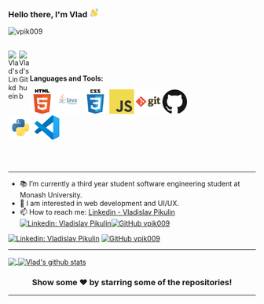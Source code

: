 
### Hello there, I'm Vlad  <img src="./wave-hello.gif" alt="Hello GIF" width="20" height="20">


<p align="left"> <img src="https://komarev.com/ghpvc/?username=vpik009&label=Views&color=blue&style=plastic" alt="vpik009" /> </p>



<br />


<a href="https://www.linkedin.com/in/vladislav-pikulin-77335821a/">
  <img align="left" alt="Vlad's Linkdein" width="22px" src="https://cdn.jsdelivr.net/npm/simple-icons@v3/icons/linkedin.svg" />
</a>
<a href="https://github.com/vpik009">
  <img align="left" alt="Vlad's Github" width="22px" src="https://cdn.jsdelivr.net/npm/simple-icons@v3/icons/github.svg" />
</a>



<br/>
<br/>

**Languages and Tools:**  

<code><img height="50" src="https://raw.githubusercontent.com/github/explore/80688e429a7d4ef2fca1e82350fe8e3517d3494d/topics/html/html.png"></code>
<code><img height="50" src="https://raw.githubusercontent.com/github/explore/80688e429a7d4ef2fca1e82350fe8e3517d3494d/topics/java/java.png"></code>
<code><img height="50" src="https://raw.githubusercontent.com/github/explore/80688e429a7d4ef2fca1e82350fe8e3517d3494d/topics/css/css.png"></code>
<code><img height="50" src="https://raw.githubusercontent.com/github/explore/80688e429a7d4ef2fca1e82350fe8e3517d3494d/topics/javascript/javascript.png"></code>
<code><img height="50" src="https://raw.githubusercontent.com/github/explore/80688e429a7d4ef2fca1e82350fe8e3517d3494d/topics/git/git.png"></code>
<code><img height="50" src="https://raw.githubusercontent.com/github/explore/78df643247d429f6cc873026c0622819ad797942/topics/github/github.png"></code>    
<code><img height="50" src="https://raw.githubusercontent.com/github/explore/80688e429a7d4ef2fca1e82350fe8e3517d3494d/topics/python/python.png"></code>
<code><img height="50" src="https://raw.githubusercontent.com/github/explore/80688e429a7d4ef2fca1e82350fe8e3517d3494d/topics/visual-studio-code/visual-studio-code.png"></code>

<br />
<br />

---

- 📚 I’m currently a third year student software engineering student at Monash University.
- 🌱 I am interested in web development and UI/UX.
- 📫 How to reach me: [Linkedin - Vladislav Pikulin](https://www.linkedin.com/in/vladislav-pikulin-77335821a/)   [![Linkedin: Vladislav Pikulin](https://img.shields.io/badge/-vpik009-blue?style=flat-square&logo=Linkedin&logoColor=white&link=https://www.linkedin.com/in/vladislav-pikulin-77335821a/)](https://www.linkedin.com/in/vladislav-pikulin-77335821a/)[![GitHub vpik009](https://img.shields.io/github/followers/vpik009?label=follow&style=social)](https://github.com/vpik009)



[![Linkedin: Vladislav Pikulin](https://img.shields.io/badge/-vpik009-blue?style=flat-square&logo=Linkedin&logoColor=white&link=https://www.linkedin.com/in/vladislav-pikulin-77335821a/)](https://www.linkedin.com/in/vladislav-pikulin-77335821a/)
[![GitHub vpik009](https://img.shields.io/github/followers/vpik009?label=follow&style=social)](https://github.com/vpik009)


---

<a href="https://github.com/vpik009">
  <img align="center" src="https://github-readme-stats.vercel.app/api/top-langs/?username=vpik009&theme=dark&hide_langs_below=1" />
</a>
<a href="https://github.com/vpik009">
 <img align="center" src="https://github-readme-stats.vercel.app/api?username=vpik009&show_icons=true&theme=dark&line_height=27" alt="Vlad's github stats"/>
</a>

<div align="center">

### Show some ❤️ by starring some of the repositories!

</div>

---

